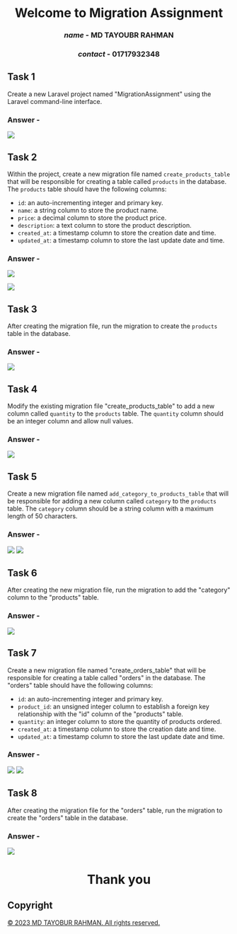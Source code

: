 <center>

# Welcome to Migration Assignment

### *name* - MD TAYOUBR RAHMAN
### *contact* - 01717932348

</center>

## Task 1

Create a new Laravel project named "MigrationAssignment" using the Laravel command-line interface.

### Answer -

![](mdimage/1.png)

## Task 2

Within the project, create a new migration file named `create_products_table` that will be responsible for creating a table called `products` in the database. The `products` table should have the following columns:

-   `id`: an auto-incrementing integer and primary key.
-   `name`: a string column to store the product name.
-   `price`: a decimal column to store the product price.
-   `description`: a text column to store the product description.
-   `created_at`: a timestamp column to store the creation date and time.
-   `updated_at`: a timestamp column to store the last update date and time.

### Answer -

![](mdimage/2.png)

![](mdimage/2.1.png)

## Task 3

After creating the migration file, run the migration to create the `products` table in the database.

### Answer -

![](mdimage/3.png)

## Task 4

Modify the existing migration file "create_products_table" to add a new column called `quantity` to the `products` table. The `quantity` column should be an integer column and allow null values.

### Answer -

![](mdimage/4.png)

## Task 5

Create a new migration file named `add_category_to_products_table` that will be responsible for adding a new column called `category` to the `products` table. The `category` column should be a string column with a maximum length of 50 characters.

### Answer -

![](mdimage/5.png)
![](mdimage/5.2.png)

## Task 6

After creating the new migration file, run the migration to add the "category" column to the "products" table.

### Answer -

![](mdimage/6.png)

## Task 7

Create a new migration file named "create_orders_table" that will be responsible for creating a table called "orders" in the database. The "orders" table should have the following columns:

-   `id`: an auto-incrementing integer and primary key.
-   `product_id`: an unsigned integer column to establish a foreign key relationship with the "id" column of the "products" table.
-   `quantity`: an integer column to store the quantity of products ordered.
-   `created_at`: a timestamp column to store the creation date and time.
-   `updated_at`: a timestamp column to store the last update date and time.

### Answer -

![](mdimage/7.png)
![](mdimage/7.2.png)

## Task 8

After creating the migration file for the "orders" table, run the migration to create the "orders" table in the database.

### Answer -

![](mdimage/8.png)

<center>

# Thank you

</center>


## Copyright
[© 2023 MD TAYOBUR RAHMAN. All rights reserved.](https://www.facebook.com/MdTayoburRahmanKibrea/)

